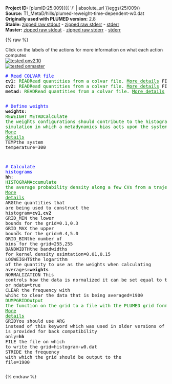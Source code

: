 **Project ID:** [plumID:25.009]({{ '/' | absolute_url }}eggs/25/009/)  
**Source:** T1_MetaD/hills/plumed-reweight-time-dependent-w0.dat  
**Originally used with PLUMED version:** 2.8  
**Stable:** [zipped raw stdout](plumed-reweight-time-dependent-w0.dat.plumed.stdout.txt.zip) - [zipped raw stderr](plumed-reweight-time-dependent-w0.dat.plumed.stderr.txt.zip) - [stderr](plumed-reweight-time-dependent-w0.dat.plumed.stderr)  
**Master:** [zipped raw stdout](plumed-reweight-time-dependent-w0.dat.plumed_master.stdout.txt.zip) - [zipped raw stderr](plumed-reweight-time-dependent-w0.dat.plumed_master.stderr.txt.zip) - [stderr](plumed-reweight-time-dependent-w0.dat.plumed_master.stderr)  

{% raw %}
<div class="plumedpreheader">
<div class="headerInfo" id="value_details_data/T1_MetaD/hills/plumed-reweight-time-dependent-w0.dat"> Click on the labels of the actions for more information on what each action computes </div>
<div class="containerBadge">
<div class="headerBadge"><a href="plumed-reweight-time-dependent-w0.dat.plumed.stderr"><img src="https://img.shields.io/badge/v2.10-passing-green.svg" alt="tested onv2.10" /></a></div>
<div class="headerBadge"><a href="plumed-reweight-time-dependent-w0.dat.plumed_master.stderr"><img src="https://img.shields.io/badge/master-failed-red.svg" alt="tested onmaster" /></a></div>
</div>
</div>
<pre class="plumedlisting">
<span style="color:blue" class="comment"># Read COLVAR file</span>
<b name="data/T1_MetaD/hills/plumed-reweight-time-dependent-w0.datcv1" onclick='showPath("data/T1_MetaD/hills/plumed-reweight-time-dependent-w0.dat","data/T1_MetaD/hills/plumed-reweight-time-dependent-w0.datcv1","data/T1_MetaD/hills/plumed-reweight-time-dependent-w0.datcv1","brown")'>cv1</b>: <span class="plumedtooltip" style="color:green">READ<span class="right">Read quantities from a colvar file. <a href="https://www.plumed.org/doc-master/user-doc/html/READ" style="color:green">More details</a><i></i></span></span> <span class="plumedtooltip">FILE<span class="right">the name of the file from which to read these quantities<i></i></span></span>=COLVAR_WALKER_0 <span class="plumedtooltip">IGNORE_TIME<span class="right"> ignore the time in the colvar file<i></i></span></span> <span class="plumedtooltip">VALUES<span class="right">the values to read from the file<i></i></span></span>=cv1
<span style="display:none;" id="data/T1_MetaD/hills/plumed-reweight-time-dependent-w0.datcv1">The READ action with label <b>cv1</b> calculates the following quantities:<table  align="center" frame="void" width="95%" cellpadding="5%"><tr><td width="5%"><b> Quantity </b>  </td><td><b> Description </b> </td></tr><tr><td width="5%">cv1..#!custom</td><td>the names of the output components for this action depend on the actions input file see the example inputs below for details</td></tr></table></span><b name="data/T1_MetaD/hills/plumed-reweight-time-dependent-w0.datcv2" onclick='showPath("data/T1_MetaD/hills/plumed-reweight-time-dependent-w0.dat","data/T1_MetaD/hills/plumed-reweight-time-dependent-w0.datcv2","data/T1_MetaD/hills/plumed-reweight-time-dependent-w0.datcv2","brown")'>cv2</b>: <span class="plumedtooltip" style="color:green">READ<span class="right">Read quantities from a colvar file. <a href="https://www.plumed.org/doc-master/user-doc/html/READ" style="color:green">More details</a><i></i></span></span> <span class="plumedtooltip">FILE<span class="right">the name of the file from which to read these quantities<i></i></span></span>=COLVAR_WALKER_0 <span class="plumedtooltip">IGNORE_TIME<span class="right"> ignore the time in the colvar file<i></i></span></span> <span class="plumedtooltip">VALUES<span class="right">the values to read from the file<i></i></span></span>=cv2
<span style="display:none;" id="data/T1_MetaD/hills/plumed-reweight-time-dependent-w0.datcv2">The READ action with label <b>cv2</b> calculates the following quantities:<table  align="center" frame="void" width="95%" cellpadding="5%"><tr><td width="5%"><b> Quantity </b>  </td><td><b> Description </b> </td></tr><tr><td width="5%">cv2..#!custom</td><td>the names of the output components for this action depend on the actions input file see the example inputs below for details</td></tr></table></span><b name="data/T1_MetaD/hills/plumed-reweight-time-dependent-w0.datmetad" onclick='showPath("data/T1_MetaD/hills/plumed-reweight-time-dependent-w0.dat","data/T1_MetaD/hills/plumed-reweight-time-dependent-w0.datmetad","data/T1_MetaD/hills/plumed-reweight-time-dependent-w0.datmetad","brown")'>metad</b>: <span class="plumedtooltip" style="color:green">READ<span class="right">Read quantities from a colvar file. <a href="https://www.plumed.org/doc-master/user-doc/html/READ" style="color:green">More details</a><i></i></span></span> <span class="plumedtooltip">FILE<span class="right">the name of the file from which to read these quantities<i></i></span></span>=COLVAR_WALKER_0 <span class="plumedtooltip">IGNORE_TIME<span class="right"> ignore the time in the colvar file<i></i></span></span> <span class="plumedtooltip">VALUES<span class="right">the values to read from the file<i></i></span></span>=metad.rbias

<span style="color:blue" class="comment"># Define weights</span>
<span style="display:none;" id="data/T1_MetaD/hills/plumed-reweight-time-dependent-w0.datmetad">The READ action with label <b>metad</b> calculates the following quantities:<table  align="center" frame="void" width="95%" cellpadding="5%"><tr><td width="5%"><b> Quantity </b>  </td><td><b> Description </b> </td></tr><tr><td width="5%">metad..#!custom</td><td>the names of the output components for this action depend on the actions input file see the example inputs below for details</td></tr></table></span><b name="data/T1_MetaD/hills/plumed-reweight-time-dependent-w0.datweights" onclick='showPath("data/T1_MetaD/hills/plumed-reweight-time-dependent-w0.dat","data/T1_MetaD/hills/plumed-reweight-time-dependent-w0.datweights","data/T1_MetaD/hills/plumed-reweight-time-dependent-w0.datweights","brown")'>weights</b>: <span class="plumedtooltip" style="color:green">REWEIGHT_METAD<span class="right">Calculate the weights configurations should contribute to the histogram in a simulation in which a metadynamics bias acts upon the system. <a href="https://www.plumed.org/doc-master/user-doc/html/REWEIGHT_METAD" style="color:green">More details</a><i></i></span></span> <span class="plumedtooltip">TEMP<span class="right">the system temperature<i></i></span></span>=300

<span style="color:blue" class="comment"># Calculate histograms</span>
<span style="display:none;" id="data/T1_MetaD/hills/plumed-reweight-time-dependent-w0.datweights">The REWEIGHT_METAD action with label <b>weights</b> calculates the following quantities:<table  align="center" frame="void" width="95%" cellpadding="5%"><tr><td width="5%"><b> Quantity </b>  </td><td><b> Description </b> </td></tr><tr><td width="5%">weights.value</td><td>the weight to use for this frame to negate the effect the metadynamics bias</td></tr></table></span><b name="data/T1_MetaD/hills/plumed-reweight-time-dependent-w0.dathh" onclick='showPath("data/T1_MetaD/hills/plumed-reweight-time-dependent-w0.dat","data/T1_MetaD/hills/plumed-reweight-time-dependent-w0.dathh","data/T1_MetaD/hills/plumed-reweight-time-dependent-w0.dathh","brown")'>hh</b>: <span class="plumedtooltip" style="color:green">HISTOGRAM<span class="right">Accumulate the average probability density along a few CVs from a trajectory. <a href="https://www.plumed.org/doc-master/user-doc/html/HISTOGRAM" style="color:green">More details</a><i></i></span></span> <span class="plumedtooltip">ARG<span class="right">the quantities that are being used to construct the histogram<i></i></span></span>=<b name="data/T1_MetaD/hills/plumed-reweight-time-dependent-w0.datcv1">cv1</b>,<b name="data/T1_MetaD/hills/plumed-reweight-time-dependent-w0.datcv2">cv2</b> <span class="plumedtooltip">GRID_MIN<span class="right"> the lower bounds for the grid<i></i></span></span>=0.1,0.3 <span class="plumedtooltip">GRID_MAX<span class="right"> the upper bounds for the grid<i></i></span></span>=0.4,5.0 <span class="plumedtooltip">GRID_BIN<span class="right">the number of bins for the grid<i></i></span></span>=255,255 <span class="plumedtooltip">BANDWIDTH<span class="right">the bandwidths for kernel density esimtation<i></i></span></span>=0.01,0.15 <span class="plumedtooltip">LOGWEIGHTS<span class="right">the logarithm of the quantity to use as the weights when calculating averages<i></i></span></span>=<b name="data/T1_MetaD/hills/plumed-reweight-time-dependent-w0.datweights">weights</b> <span class="plumedtooltip">NORMALIZATION<span class="right"> This controls how the data is normalized it can be set equal to true, false or ndata<i></i></span></span>=true <span class="plumedtooltip">CLEAR<span class="right"> the frequency with whihc to clear the data that is being averaged<i></i></span></span>=1900
<span style="display:none;" id="data/T1_MetaD/hills/plumed-reweight-time-dependent-w0.dathh">The HISTOGRAM action with label <b>hh</b> calculates the following quantities:<table  align="center" frame="void" width="95%" cellpadding="5%"><tr><td width="5%"><b> Quantity </b>  </td><td><b> Description </b> </td></tr><tr><td width="5%">hh.value</td><td>the estimate of the histogram as a function of the argument that was obtained</td></tr></table></span><span class="plumedtooltip" style="color:green">DUMPGRID<span class="right">Output the function on the grid to a file with the PLUMED grid format. <a href="https://www.plumed.org/doc-master/user-doc/html/DUMPGRID" style="color:green">More details</a><i></i></span></span> <span class="plumedtooltip">GRID<span class="right">You should use ARG instead of this keyword which was used in older versions of PLUMED and is provided for back compatibility only<i></i></span></span>=<b name="data/T1_MetaD/hills/plumed-reweight-time-dependent-w0.dathh">hh</b> <span class="plumedtooltip">FILE<span class="right"> the file on which to write the grid<i></i></span></span>=histogram-w0.dat <span class="plumedtooltip">STRIDE<span class="right"> the frequency with which the grid should be output to the file<i></i></span></span>=1900
</pre>
{% endraw %}
